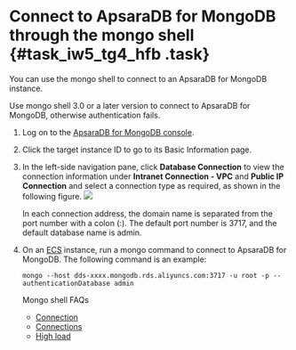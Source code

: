 # Connect to ApsaraDB for MongoDB through the mongo shell {#task_iw5_tg4_hfb .task}

You can use the mongo shell to connect to an ApsaraDB for MongoDB instance.

Use mongo shell 3.0 or a later version to connect to ApsaraDB for MongoDB, otherwise authentication fails.

1.  Log on to the [ApsaraDB for MongoDB console](https://mongodb.console.aliyun.com/).
2.  Click the target instance ID to go to its Basic Information page.
3.  In the left-side navigation pane, click **Database Connection** to view the connection information under **Intranet Connection - VPC** and **Public IP Connection** and select a connection type as required, as shown in the following figure. ![](http://static-aliyun-doc.oss-cn-hangzhou.aliyuncs.com/assets/img/6664/155618343813741_en-US.png) 

    In each connection address, the domain name is separated from the port number with a colon \(:\). The default port number is 3717, and the default database name is admin.

4.  On an [ECS](https://www.alibabacloud.com/help/doc-detail/25367.htm) instance, run a mongo command to connect to ApsaraDB for MongoDB. The following command is an example: 

    ```
    mongo --host dds-xxxx.mongodb.rds.aliyuncs.com:3717 -u root -p --authenticationDatabase admin
    ```

    Mongo shell FAQs

    -   [Connection](https://www.alibabacloud.com/help/doc-detail/61100.htm)
    -   [Connections](https://www.alibabacloud.com/help/doc-detail/61114.htm)
    -   [High load](https://www.alibabacloud.com/help/doc-detail/61149.htm)

